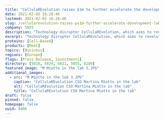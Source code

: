```yaml
---
title: "CellulaREvolution raises £1m to further accelerate the development of lab grown cells"
date: 2021-02-05 16:28:46
lastmod: 2021-02-05 16:28:46
slug: /cellularevolution-raises-ps1m-further-accelerate-development-lab-grown-cells
company: 5855
description: "Technology disrupter CellulaREvolution, which aims to revolutionise the way cells are grown in labs, has raised £1million from a set of strategic investors including CPT Capital, Stephan Schmidt, Orange Light Ventures, and funds managed by Northstar Ventures, the North East Innovation Fund supported by the European Regional Development Fund and the newly launched Northern Accelerator Seed Investment Fund (NASIF)."
excerpt: "Technology disrupter CellulaREvolution, which aims to revolutionise the way cells are grown in labs, has raised £1million from a set of strategic investors including CPT Capital, Stephan Schmidt, Orange Light Ventures, and funds managed by Northstar Ventures, the North East Innovation Fund supported by the European Regional Development Fund and the newly launched Northern Accelerator Seed Investment Fund (NASIF)."
proteins: [Cell-Based]
products: [Meat]
topics: [Business]
regions: [Europe]
flags: [Press Release, Investments]
directory: [5816, 5829, 5831, 5855, 6280]
featured_image: "M Miotto in the lab 3.JPG"
additional_images:
  - src: "M Miotto in the lab 3.JPG"
    caption: "CellulaREvolution CSO Martina Miotto in the lab"
    alt: "CellulaREvolution CSO Martina Miotto in the lab"
    title: "CellulaREvolution CSO Martina Miotto in the lab"
draft: false
pinned: false
homepage: false
uuid: 8406
---
```

